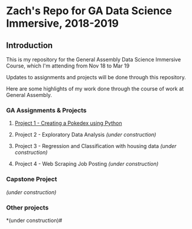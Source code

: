 # Zach's Repo for GA Data Science Immersive, 2018-2019 #

## Introduction ## 

This is my repository for the General Assembly Data Science Immersive Course, which I'm attending from Nov 18 to Mar 19

Updates to assignments and projects will be done through this repository. 

Here are some highlights of my work done through the course of work at General Assembly. 

### GA Assignments & Projects ### 

1. [Project 1 - Creating a Pokedex using Python](https://github.com/zacharyang/dsi-sg-6/blob/master/Project-1/project-1-zach.ipynb)

2. Project 2 - Exploratory Data Analysis *(under construction)*

3. Project 3 - Regression and Classification with housing data *(under construction)*

4. Project 4 - Web Scraping Job Posting *(under construction)*

### Capstone Project ### 

*(under construction)*

### Other projects ###

*(under construction)#
